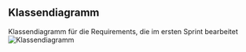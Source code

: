 ## Klassendiagramm
Klassendiagramm für die Requirements, die im ersten Sprint bearbeitet 
![Klassendiagramm](..referenziert/KlassenDiagramm.png)
